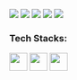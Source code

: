 ![](http://github-profile-summary-cards.vercel.app/api/cards/profile-details?username=Ssiswent&theme=dracula)
![](http://github-profile-summary-cards.vercel.app/api/cards/repos-per-language?username=Ssiswent&theme=dracula&exclude=html,lua,shell)
![](http://github-profile-summary-cards.vercel.app/api/cards/most-commit-language?username=Ssiswent&theme=dracula&exclude=html,lua,shell)
![](http://github-profile-summary-cards.vercel.app/api/cards/stats?username=Ssiswent&theme=dracula)
![](http://github-profile-summary-cards.vercel.app/api/cards/productive-time?username=Ssiswent&theme=dracula&utcOffset=8)

<h3 align="left">Tech Stacks:</h3>
<p align="left">
  <a href="#"><img src="https://www.vectorlogo.zone/logos/dartlang/dartlang-icon.svg" width="32" height="32" /></a>
  <a href="#"><img src="https://www.vectorlogo.zone/logos/swift/swift-icon.svg" width="32" height="32" /></a>
  <a href="#"><img src="https://www.vectorlogo.zone/logos/apple_objectivec/apple_objectivec-icon.svg" width="32" height="32" /></a>
</p>
